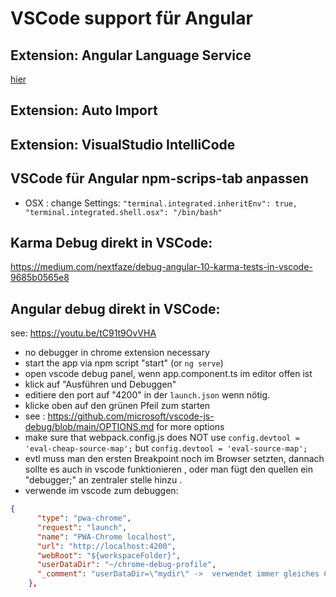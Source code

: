# VSCode support für Angular

## Extension: Angular Language Service

[hier](https://marketplace.visualstudio.com/items?itemName=Angular.ng-template)

## Extension: Auto Import

## Extension: VisualStudio IntelliCode

## VSCode für Angular npm-scrips-tab anpassen

- OSX : change Settings: `"terminal.integrated.inheritEnv": true, "terminal.integrated.shell.osx": "/bin/bash"`

## Karma Debug direkt in VSCode:

https://medium.com/nextfaze/debug-angular-10-karma-tests-in-vscode-9685b0565e8

## Angular debug direkt in VSCode:

see: https://youtu.be/tC91t9OvVHA

- no debugger in chrome extension necessary
- start the app via npm script "start" (or `ng serve`)
- open vscode debug panel, wenn app.component.ts im editor offen ist
- klick auf "Ausführen und Debuggen"
- editiere den port auf "4200" in der `launch.json` wenn nötig.
- klicke oben auf den grünen Pfeil zum starten
- see : https://github.com/microsoft/vscode-js-debug/blob/main/OPTIONS.md for more options
- make sure that webpack.config.js does NOT use  `config.devtool = 'eval-cheap-source-map';` but  `config.devtool = 'eval-source-map';`
- evtl muss man den ersten Breakpoint noch im Browser setzten, dannach sollte es auch in vscode funktionieren , oder man fügt den quellen ein "debugger;" an zentraler stelle hinzu .
- verwende im vscode zum debuggen:
```json
{
      "type": "pwa-chrome",
      "request": "launch",
      "name": "PWA-Chrome localhost",
      "url": "http://localhost:4200",
      "webRoot": "${workspaceFolder}",
      "userDataDir": "~/chrome-debug-profile",
      "_comment": "userDataDir=\"mydir\" ->  verwendet immer gleiches Chrome-Profil incl der installierte debug-extensions "
    },
```